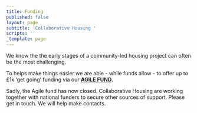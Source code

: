 ```yaml
---
title: Funding
published: false
layout: page
subtitle: 'Collaborative Housing '
scripts: ''
_template: page
---
```


We know the the early stages of a community-led housing project can often be the most challenging.

To helps make things easier we are able - while funds allow - to offer up to £1k ‘get going’ funding via our [**AGILE FUND**](/uploads/agile-fund-flyer-digital.pdf "agile-fund-flyer-digital.pdf")**.**

Sadly, the Agile fund has now closed. Collaborative Housing are working  together with national funders to secure other sources of support. Please get in touch. We will help make contacts.

